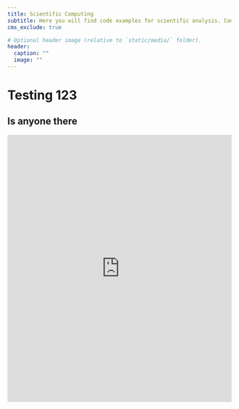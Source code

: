 ```yaml
---
title: Scientific Computing
subtitle: Here you will find code examples for scientific analysis. Complete packages can be found at my **[github](https://github.com/steventgk)**
cms_exclude: true

# Optional header image (relative to `static/media/` folder).
header:
  caption: ""
  image: ""
---
```


# Testing 123
## Is anyone there

<!-- <iframe
  src="https://mirastesting.streamlit.app/?embed=true"
  height="600"
  style="width:100%;border:none;"
></iframe> -->

<iframe
  src="https://astrobands.streamlit.app/?embed=true"
  height="600"
  style="width:100%;border:none;"
></iframe>
